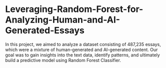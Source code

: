 # Leveraging-Random-Forest-for-Analyzing-Human-and-AI-Generated-Essays
In this project, we aimed to analyze a dataset consisting of 487,235 essays, which were a mixture of human-generated and AI-generated content. Our goal was to gain insights into the text data, identify patterns, and ultimately build a predictive model using Random Forest Classifier.
